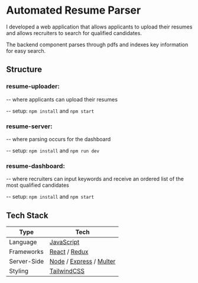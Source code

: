 # Automated Resume Parser

I developed a web application that allows applicants to upload their resumes and allows recruiters to search for qualified candidates.

The backend component parses through pdfs and indexes key information for easy search.

## Structure

### resume-uploader:

-- where applicants can upload their resumes

-- setup: `npm install` and `npm start`

### resume-server:

-- where parsing occurs for the dashboard

-- setup: `npm install` and `npm run dev`

### resume-dashboard:

-- where recruiters can input keywords and receive an ordered list of the most qualified candidates

-- setup: `npm install` and `npm start`

## Tech Stack

| Type      | Tech                                                         |
| --------- | ------------------------------------------------------------ |
| Language  | [JavaScript](https://www.javascript.com/)                    |
| Frameworks| [React](https://reactjs.org/) / [Redux](https://redux.js.org/)|
| Server-Side | [Node](https://nodejs.org/en/) / [Express](https://expressjs.com/) / [Multer](https://www.npmjs.com/package/multer)|
| Styling   | [TailwindCSS](https://tailwindcss.com/)                      |

##
